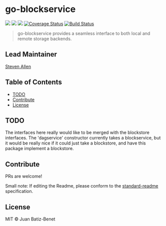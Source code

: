 go-blockservice
==================

[![](https://img.shields.io/badge/made%20by-Protocol%20Labs-blue.svg?style=flat-square)](http://ipn.io)
[![](https://img.shields.io/badge/project-IPFS-blue.svg?style=flat-square)](http://ipfs.io/)
[![](https://img.shields.io/badge/freenode-%23ipfs-blue.svg?style=flat-square)](http://webchat.freenode.net/?channels=%23ipfs)
[![Coverage Status](https://codecov.io/gh/ipfs/go-block-format/branch/master/graph/badge.svg)](https://codecov.io/gh/ipfs/go-block-format/branch/master)
[![Build Status](https://circleci.com/gh/ipfs/go-blockservice.svg?style=svg)](https://circleci.com/gh/ipfs/go-blockservice)

> go-blockservice provides a seamless interface to both local and remote storage backends.

## Lead Maintainer

[Steven Allen](https://github.com/Stebalien)

## Table of Contents

- [TODO](#todo)
- [Contribute](#contribute)
- [License](#license)

## TODO

The interfaces here really would like to be merged with the blockstore interfaces.
The 'dagservice' constructor currently takes a blockservice, but it would be really nice
if it could just take a blockstore, and have this package implement a blockstore.

## Contribute

PRs are welcome!

Small note: If editing the Readme, please conform to the [standard-readme](https://github.com/RichardLitt/standard-readme) specification.

## License

MIT © Juan Batiz-Benet
